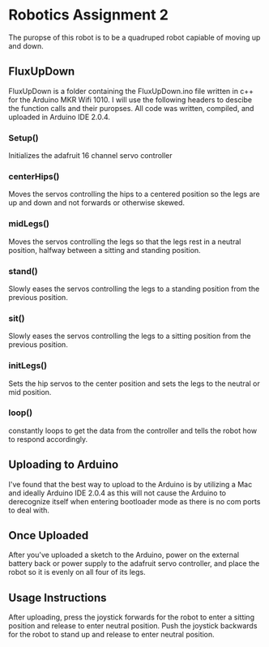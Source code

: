 # Robotics Assignment 2
The puropse of this robot is to be a quadruped robot capiable of moving up and down.
## FluxUpDown
FluxUpDown is a folder containing the FluxUpDown.ino file written in c++ for the Arduino MKR Wifi 1010. 
I will use the following headers to descibe the function calls and their puropses. All code was written, compiled, and uploaded in Arduino IDE 2.0.4.

### Setup()
Initializes the adafruit 16 channel servo controller

### centerHips()
Moves the servos controlling the hips to a centered position so the legs are up and down and not forwards or otherwise skewed.

### midLegs()
Moves the servos controlling the legs so that the legs rest in a neutral position, halfway between a sitting and standing position.


### stand()
Slowly eases the servos controlling the legs to a standing position from the previous position.

### sit()
Slowly eases the servos controlling the legs to a sitting position from the previous position.

### initLegs()
Sets the hip servos to the center position and sets the legs to the neutral or mid position.

### loop()
constantly loops to get the data from the controller and tells the robot how to respond accordingly.

## Uploading to Arduino
I've found that the best way to upload to the Arduino is by utilizing a Mac and ideally Arduino IDE 2.0.4 as this will not cause the Arduino to derecognize itself when entering bootloader mode as there is no com ports to deal with. 

## Once Uploaded
After you've uploaded a sketch to the Arduino, power on the external battery back or power supply to the adafruit servo controller, and place the robot so it is evenly on all four of its legs. 

## Usage Instructions
After uploading, press the joystick forwards for the robot to enter a sitting position and release to enter neutral position. Push the joystick backwards for the robot to stand up and release to enter neutral position.
